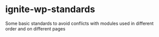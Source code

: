 # ignite-wp-standards
Some basic standards to avoid conflicts with modules used in different order and on different pages
